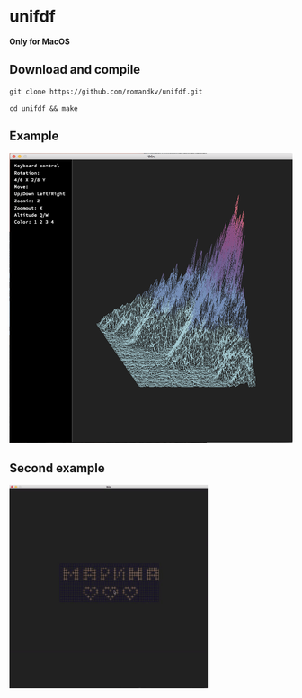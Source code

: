# unifdf

<b>Only for MacOS</b>

## Download and compile
```
git clone https://github.com/romandkv/unifdf.git
```
```
cd unifdf && make
```
## Example
<img src="images/fdf.png">

## Second example
<img src = "images/fdfgif.gif" width="70%">

